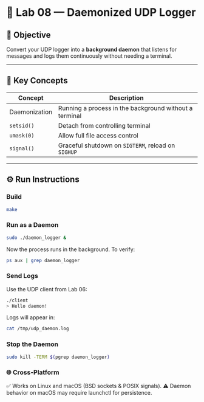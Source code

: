 # 🧪 Lab 08 — Daemonized UDP Logger

## 🎯 Objective
Convert your UDP logger into a **background daemon** that listens for messages and logs them continuously without needing a terminal.

---

## 🧠 Key Concepts
| Concept | Description |
|----------|--------------|
| Daemonization | Running a process in the background without a terminal |
| `setsid()` | Detach from controlling terminal |
| `umask(0)` | Allow full file access control |
| `signal()` | Graceful shutdown on `SIGTERM`, reload on `SIGHUP` |

---

## ⚙️ Run Instructions

### Build
```bash
make
```

### Run as a Daemon
```bash
sudo ./daemon_logger &
```


Now the process runs in the background.
To verify:
```bash
ps aux | grep daemon_logger
```

### Send Logs

Use the UDP client from Lab 06:
```bash
./client
> Hello daemon!
```

Logs will appear in:
```bash
cat /tmp/udp_daemon.log
```

### Stop the Daemon
```bash
sudo kill -TERM $(pgrep daemon_logger)
```

### 🌐 Cross-Platform

✅ Works on Linux and macOS (BSD sockets & POSIX signals).
⚠️ Daemon behavior on macOS may require launchctl for persistence.

